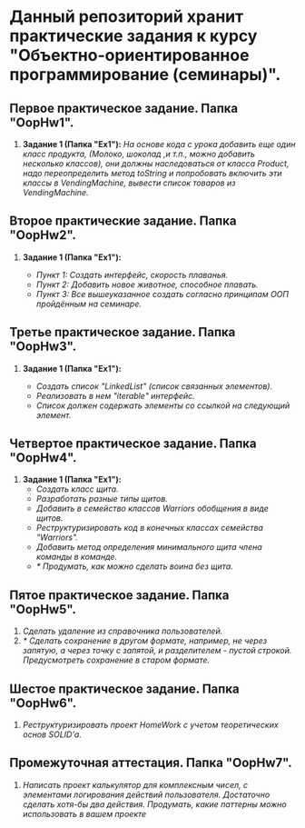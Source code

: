 # **Данный репозиторий хранит практические задания к курсу "Объектно-ориентированное программирование (семинары)".**

## **Первое практическое задание. Папка "OopHw1".**

1. **Задание 1 (Папка "Ex1"):** *На основе кода с урока добавить еще один класс продукта, (Молоко, шоколад ,и т.п., можно добавить несколько классов), они должны наследоваться от класса Product, надо переопределить метод toString и попробовать включить эти классы в VendingMachine, вывести список товаров из VendingMachine.*

## **Второе практические задание. Папка "OopHw2".**

1. **Задание 1 (Папка "Ex1"):** 

    * *Пункт 1: Создать интерфейс, скорость плаванья.*
    * *Пункт 2: Добавить новое животное, способное плавать.*
    * *Пункт 3: Все вышеуказанное создать согласно принципам ООП пройдённым на семинаре.*

## **Третье практическое задание. Папка "OopHw3".**

1. **Задание 1 (Папка "Ex1"):** 

    * *Создать список "LinkedList" (список связанных элементов).*
    * *Реализовать в нем "iterable" интерфейс.*
    * *Список должен содержать элементы со ссылкой на следующий элемент.*

## **Четвертое практическое задание. Папка "OopHw4".**

1. **Задание 1 (Папка "Ex1"):**
    * *Создать класс щита.*
    * *Разработать разные типы щитов.*
    * *Добавить в семейство классов Warriors обобщения в виде щитов.*
    * *Реструктуризировать код в конечных классах семейства "Warriors".*
    * *Добавить метод определения минимального щита члена команды в команде.*
    *  _* Продумать, как можно сделать воина без щита._

## **Пятое практическое задание. Папка "OopHw5".**
1. _Сделать удаление из справочника пользователей._
2. _* Сделать сохранение в другом формате, например, не через запятую, а через точку с запятой, и разделителем - пустой строкой. 
    Предусмотреть сохранение в старом формате._

## **Шестое практическое задание. Папка "OopHw6".**

1. *Реструктуризировать проект HomeWork с учетом теоретических основ SOLID’а.*

## **Промежуточная аттестация. Папка "OopHw7".**

1. *Написать проект калькулятор для комплексным чисел, с элементами логирования действий пользователя. Достаточно сделать хотя-бы два действия. Продумать, какие паттерны можно использовать в вашем проекте*